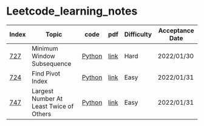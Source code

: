 # Leetcode_learning_notes

|  Index   | Topic  |  code | pdf | Difficulty | Acceptance Date |
|  ----  | ----  | ----  | ----  | ----  | --- |
|  [727](https://leetcode.com/problems/minimum-window-subsequence/) | Minimum Window Subsequence | [Python](https://github.com/chkao831/Leetcode_learning_notes/blob/main/src/727_minimum-window-subsequence.py) | [link](https://github.com/chkao831/Leetcode_learning_notes/blob/main/pdf/727_minimum-window-subsequence.pdf) | Hard | 2022/01/30 |
|  [724](https://leetcode.com/problems/find-pivot-index/) | Find Pivot Index | [Python]() | [link]() | Easy | 2022/01/31 |
|  [747](https://leetcode.com/problems/largest-number-at-least-twice-of-others/) | Largest Number At Least Twice of Others | [Python]() | [link]() | Easy | 2022/01/31 |
